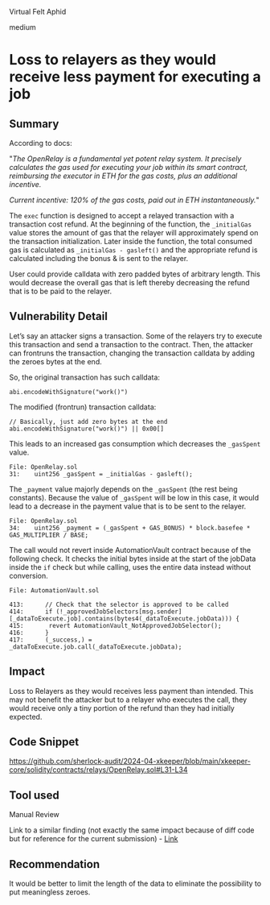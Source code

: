 Virtual Felt Aphid

medium

# Loss to relayers as they would receive less payment for executing a job

## Summary

According to docs:

"*The OpenRelay is a fundamental yet potent relay system. It precisely calculates the gas used for executing your job within its smart contract, reimbursing the executor in ETH for the gas costs, plus an additional incentive.* 

*Current incentive: 120% of the gas costs, paid out in ETH instantaneously.*"

The `exec` function is designed to accept a relayed transaction with a transaction cost refund. At the beginning of the function, the `_initialGas` value stores the amount of gas that the relayer will approximately spend on the transaction initialization. Later inside the function, the total consumed gas is calculated as `_initialGas - gasleft()` and the appropriate refund is calculated including the bonus & is sent to the relayer.

User could provide calldata with zero padded bytes of arbitrary length. This would decrease the overall gas that is left thereby decreasing the refund that is to be paid to the relayer.

## Vulnerability Detail

Let’s say an attacker signs a transaction. Some of the relayers try to execute this transaction and send a transaction to the contract. Then, the attacker can frontruns the transaction, changing the transaction calldata by adding the zeroes bytes at the end.

So, the original transaction has such calldata:

```solidity
abi.encodeWithSignature("work()")
```
The modified (frontrun) transaction calldata:

```solidity
// Basically, just add zero bytes at the end
abi.encodeWithSignature("work()") || 0x00[]
```
This leads to an increased gas consumption which decreases the `_gasSpent` value.

```solidity
File: OpenRelay.sol
31:    uint256 _gasSpent = _initialGas - gasleft();
```
The `_payment`  value majorly depends on the `_gasSpent` (the rest being constants). Because the value of `_gasSpent` will be low in this case, it would lead to a decrease in the payment value that is to be sent to the relayer. 

```solidity
File: OpenRelay.sol
34:    uint256 _payment = (_gasSpent + GAS_BONUS) * block.basefee * GAS_MULTIPLIER / BASE;
```

The call would not revert inside AutomationVault contract because of the following check. It checks the initial bytes inside at the start of the jobData inside the `if` check but while calling, uses the entire data instead without conversion.

```solidity
File: AutomationVault.sol

413:      // Check that the selector is approved to be called
414:      if (!_approvedJobSelectors[msg.sender][_dataToExecute.job].contains(bytes4(_dataToExecute.jobData))) {
415:       revert AutomationVault_NotApprovedJobSelector();
416:      }
417:      (_success,) = _dataToExecute.job.call(_dataToExecute.jobData);
```
## Impact
Loss to Relayers as they would receives less payment than intended. 
This may not benefit the attacker but to a relayer who executes the call, they would receive only a tiny portion of the refund than they had initially expected.

## Code Snippet
https://github.com/sherlock-audit/2024-04-xkeeper/blob/main/xkeeper-core/solidity/contracts/relays/OpenRelay.sol#L31-L34

## Tool used
Manual Review

Link to a similar finding (not exactly the same impact because of diff code but for reference for the current submission) - [Link](https://code4rena.com/reports/2023-01-biconomy#h-02-theft-of-funds-under-relaying-the-transaction)

## Recommendation
It would be better to limit the length of the data to eliminate the possibility to put meaningless zeroes.